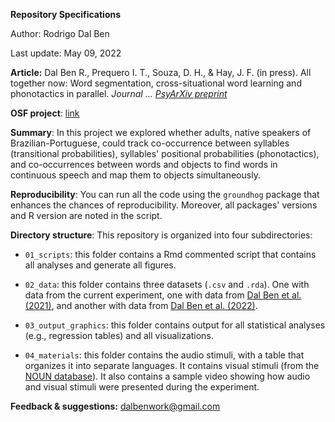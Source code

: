 **Repository Specifications**

Author: Rodrigo Dal Ben

Last update: May 09, 2022

**Article:** Dal Ben R., Prequero I. T., Souza, D. H., & Hay, J. F. (in press). All together now: Word segmentation, cross-situational word learning and phonotactics in parallel. *Journal ...* [*PsyArXiv preprint*](ADD)

**OSF project**: [link]()

**Summary**: In this project we explored whether adults, native speakers of Brazilian-Portuguese, could track co-occurrence between syllables (transitional probabilities), syllables' positional probabilities (phonotactics), and co-occurrences between words and objects to find words in continuous speech and map them to objects simultaneously.

**Reproducibility**: You can run all the code using the `groundhog` package that enhances the chances of reproducibility. Moreover, all packages' versions and R version are noted in the script.

**Directory structure**: This repository is organized into four subdirectories: 

* `01_scripts`: this folder contains a Rmd commented script that contains all analyses and generate all figures.

* `02_data`: this folder contains three datasets (`.csv` and `.rda`). One with data from the current experiment, one with data from [Dal Ben et al. (2021)](), and another with data from [Dal Ben et al. (2022)]().

* `03_output_graphics`: this folder contains output for all statistical analyses (e.g., regression tables) and all visualizations. 

* `04_materials`: this folder contains the audio stimuli, with a table that organizes it into separate languages. It contains visual stimuli (from the [NOUN database](http://www.sussex.ac.uk/wordlab/noun)). It also contains a sample video showing how audio and visual stimuli were presented during the experiment.

**Feedback & suggestions:** <dalbenwork@gmail.com>